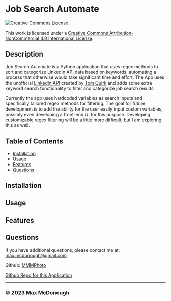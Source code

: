 # Job Search Automate

<a rel="license" href="http://creativecommons.org/licenses/by-nc/4.0/"><img alt="Creative Commons License" style="border-width:0" src="https://i.creativecommons.org/l/by-nc/4.0/88x31.png" /></a><br />

This work is licensed under a <a rel="license" href="http://creativecommons.org/licenses/by-nc/4.0/">Creative Commons Attribution-NonCommercial 4.0 International License</a>.

## Description

Job Search Automate is a Python application that uses regex methods to sort and categorize LinkedIn API data based on keywords, automating a process that otherwise would take significant time and effort. The App uses the unofficial [LinkedIn API](https://github.com/tomquirk/linkedin-api) created by [Tom Quirk](https://github.com/tomquirk) and adds some extra keyword search functionality to filter and categorize job search results.

Currently the app uses hardcoded variables as search inputs and specifically tailored regex methods for filtering. The goal for future development is to add the ability for the user easily input custom variables, possibly even developing a front-end UI for this purpose. Developing customizable regex filtering will be a little more difficult, but I am exploring this as well.

## Table of Contents

- [Installation](#installation)
- [Usage](#usage)
- [Features](#features)
- [Questions](#questions)

## Installation

## Usage

## Features

## Questions

If you have additional questions, please contact me at: max.mcdonough@gmail.com

Github: [MMMPhoto](https://github.com/MMMPhoto)
  
[Github Repo for this Application](https://github.com/MMMPhoto/job-search-automate)

--------------------------------------

### &copy; 2023 Max McDonough
